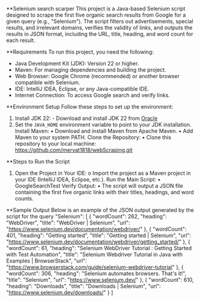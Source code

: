 **Selenium search scarper
This project is a Java-based Selenium script designed to scrape the first five organic search results from Google for a given query (e.g., "Selenium"). The script filters out advertisements, special results, and irrelevant domains, verifies the validity of links, and outputs the results in JSON format, including the URL, title, heading, and word count for each result.

**Requirements
To run this project, you need the following:
- Java Development Kit (JDK): Version 22 or higher. 
- Maven: For managing dependencies and building the project. 
- Web Browser: Google Chrome (recommended) or another browser compatible with Selenium. 
- IDE: IntelliJ IDEA, Eclipse, or any Java-compatible IDE. 
- Internet Connection: To access Google search and verify links.

 **Environment Setup
Follow these steps to set up the environment:
1. Install JDK 22: - Download and install JDK 22 from [Oracle](https://www.oracle.com/java/technologies/downloads/)
2.  Set the `JAVA_HOME` environment variable to point to your JDK installation. 
Install Maven: 
•	Download and install Maven from Apache Maven.
•	Add Maven to your system PATH.
Clone the Repository: 
•	Clone this repository to your local machine:
https://github.com/mervat1818/webScraping.git

**Steps to Run the Script
1.	Open the Project in Your IDE: 
o	Import the project as a Maven project in your IDE (IntelliJ IDEA, Eclipse, etc.).
Run the Main Script: 
•	GoogleSearchTest
Verify Output: 
•	The script will output a JSON file containing the first five organic links with their titles, headings, and word counts.

**Sample Output
Below is an example of the JSON output generated by the script for the query "Selenium":
[
  {
    "wordCount": 262,
    "heading": "WebDriver",
    "title": "WebDriver | Selenium",
    "url": "https://www.selenium.dev/documentation/webdriver/"
  },
  {
    "wordCount": 401,
    "heading": "Getting started",
    "title": "Getting started | Selenium",
    "url": "https://www.selenium.dev/documentation/webdriver/getting_started/"
  },
  {
    "wordCount": 61,
    "heading": "Selenium WebDriver Tutorial : Getting Started with Test Automation",
    "title": "Selenium Webdriver Tutorial in Java with Examples | BrowserStack",
    "url": "https://www.browserstack.com/guide/selenium-webdriver-tutorial"
  },
  {
    "wordCount": 306,
    "heading": "Selenium automates browsers. That's it!",
    "title": "Selenium",
    "url": "https://www.selenium.dev/"
  },
  {
    "wordCount": 610,
    "heading": "Downloads",
    "title": "Downloads | Selenium",
    "url": "https://www.selenium.dev/downloads/"
  }
]
